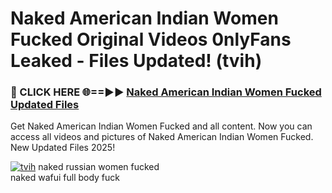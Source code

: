 # Naked American Indian Women Fucked Original Videos 0nlyFans Leaked - Files Updated! (tvih)

<h3>🔴 CLICK HERE 🌐==►► <a href="https://tinyurl.com/yckcrads" rel="nofollow">Naked American Indian Women Fucked Updated Files</a></h3>

Get Naked American Indian Women Fucked and all content. Now you can access all videos and pictures of Naked American Indian Women Fucked. New Updated Files 2025!

[![tvih](https://i.imgur.com/hpKpOFt.gif)](https://tinyurl.com/yckcrads)
naked russian women fucked<br>
naked wafui full body fuck
